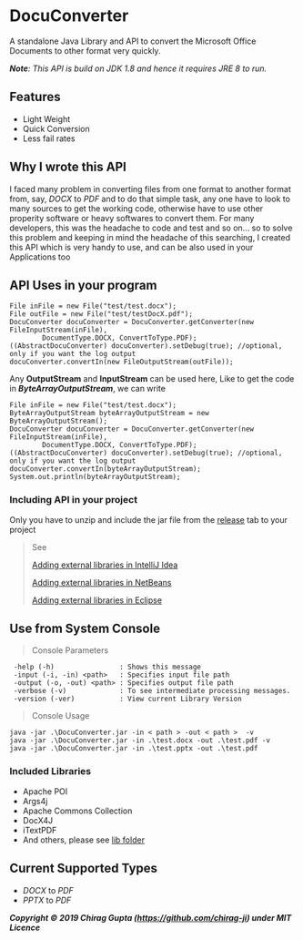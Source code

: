# DocuConverter

A standalone Java Library and API to convert the Microsoft Office Documents to other format very quickly.

***Note**:   This API is build on JDK 1.8 and hence it requires JRE 8 to run.*

## Features
- Light Weight
- Quick Conversion
- Less fail rates


## Why I wrote this API
I faced many problem in converting files from one format to another format from, say, *DOCX* to *PDF* and to do that simple task, any one have to look to many sources to get the working code, otherwise have to use other properity software or heavy softwares to convert them. For many developers, this was the headache to code and test and so on... so to solve this problem and keeping in mind the headache of this searching, I created this API which is very handy  to use, and can be also used in your Applications too


## API Uses in your program

    File inFile = new File("test/test.docx");
    File outFile = new File("test/testDocX.pdf");
    DocuConverter docuConverter = DocuConverter.getConverter(new FileInputStream(inFile),
            DocumentType.DOCX, ConvertToType.PDF);
    ((AbstractDocuConverter) docuConverter).setDebug(true); //optional, only if you want the log output
    docuConverter.convertIn(new FileOutputStream(outFile));

Any **OutputStream** and **InputStream** can be used here,
Like to get the code in ***ByteArrayOutputStream***, we can write

    File inFile = new File("test/test.docx");
    ByteArrayOutputStream byteArrayOutputStream = new ByteArrayOutputStream();
    DocuConverter docuConverter = DocuConverter.getConverter(new FileInputStream(inFile),
            DocumentType.DOCX, ConvertToType.PDF);
    ((AbstractDocuConverter) docuConverter).setDebug(true); //optional, only if you want the log output
    docuConverter.convertIn(byteArrayOutputStream);
    System.out.println(byteArrayOutputStream);

 ### Including API in your project
 Only you have to unzip and include the jar file from the [release](https://github.com/chirag-ji/DocuConverter/releases) tab to your project
> See
>
> [Adding external libraries in IntelliJ Idea](https://stackoverflow.com/questions/1051640/correct-way-to-add-external-jars-lib-jar-to-an-intellij-idea-project/#answer-1051705)
>
> [Adding external libraries in NetBeans](https://stackoverflow.com/questions/4879903/how-to-add-a-jar-in-netbeans/#answer-4879952)
>
> [Adding external libraries in Eclipse](https://stackoverflow.com/questions/3280353/how-to-import-a-jar-in-eclipse/#answer-3280384)


## Use from System Console
> Console Parameters

     -help (-h)                : Shows this message
     -input (-i, -in) <path>   : Specifies input file path
     -output (-o, -out) <path> : Specifies output file path
     -verbose (-v)             : To see intermediate processing messages.
     -version (-ver)           : View current Library Version

> Console Usage

    java -jar .\DocuConverter.jar -in < path > -out < path >  -v
    java -jar .\DocuConverter.jar -in .\test.docx -out .\test.pdf -v
    java -jar .\DocuConverter.jar -in .\test.pptx -out .\test.pdf


### Included Libraries
-  Apache POI
- Args4j
- Apache Commons Collection
- DocX4J
- iTextPDF
- And others, please see [lib folder](https://github.com/chirag-ji/DocuConverter/tree/master/lib)

## Current Supported Types
- *DOCX* to *PDF*
- *PPTX* to *PDF*

***Copyright © 2019 Chirag Gupta (https://github.com/chirag-ji) under MIT Licence***
